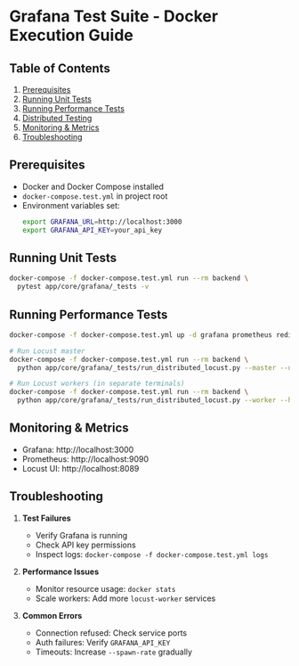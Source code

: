 # Grafana Test Suite - Docker Execution Guide

## Table of Contents
1. [Prerequisites](#prerequisites)
2. [Running Unit Tests](#running-unit-tests)
3. [Running Performance Tests](#running-performance-tests)
4. [Distributed Testing](#distributed-testing)
5. [Monitoring & Metrics](#monitoring--metrics)
6. [Troubleshooting](#troubleshooting)

## Prerequisites
- Docker and Docker Compose installed
- `docker-compose.test.yml` in project root
- Environment variables set:
  ```bash
  export GRAFANA_URL=http://localhost:3000
  export GRAFANA_API_KEY=your_api_key
  ```

## Running Unit Tests
```bash
docker-compose -f docker-compose.test.yml run --rm backend \
  pytest app/core/grafana/_tests -v
```

## Running Performance Tests
```bash
docker-compose -f docker-compose.test.yml up -d grafana prometheus redis

# Run Locust master
docker-compose -f docker-compose.test.yml run --rm backend \
  python app/core/grafana/_tests/run_distributed_locust.py --master --users 1000

# Run Locust workers (in separate terminals)
docker-compose -f docker-compose.test.yml run --rm backend \
  python app/core/grafana/_tests/run_distributed_locust.py --worker --host locust-master
```

## Monitoring & Metrics
- Grafana: http://localhost:3000
- Prometheus: http://localhost:9090
- Locust UI: http://localhost:8089

## Troubleshooting
1. **Test Failures**
   - Verify Grafana is running
   - Check API key permissions
   - Inspect logs: `docker-compose -f docker-compose.test.yml logs`

2. **Performance Issues**
   - Monitor resource usage: `docker stats`
   - Scale workers: Add more `locust-worker` services

3. **Common Errors**
   - Connection refused: Check service ports
   - Auth failures: Verify `GRAFANA_API_KEY`
   - Timeouts: Increase `--spawn-rate` gradually
